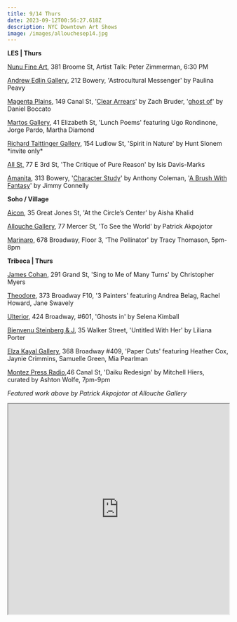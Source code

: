 ```yaml
---
title: 9/14 Thurs
date: 2023-09-12T00:56:27.618Z
description: NYC Downtown Art Shows
image: /images/allouchesep14.jpg
---
```

**L﻿ES | Thurs**

[Nunu Fine Art](https://nunu-hung.squarespace.com/virtual-paradigms), 381 Broome St, Artist Talk: Peter Zimmerman, 6:30 PM

[Andrew Edlin Gallery](https://www.edlingallery.com/exhibitions/paulina-peavy-astrocultural-messenger), 212 Bowery, 'Astrocultural Messenger' by Paulina Peavy

[Magenta Plains](https://magentaplains.com/exhibitions), 149 Canal St, '[Clear Arrears](https://magentaplains.com/exhibitions/zach-bruder-clear-arrears)' by Zach Bruder, '[ghost of](https://magentaplains.com/exhibitions/daniel-boccato)' by Daniel Boccato

[Martos Gallery](http://www.martosgallery.com/), 41 Elizabeth St, 'Lunch Poems' featuring Ugo Rondinone, Jorge Pardo, Martha Diamond

[Richard Taittinger Gallery](https://richardtaittinger.com/exhibition/spirit-in-nature/), 154 Ludlow St, 'Spirit in Nature' by Hunt Slonem \*invite only\*

[All St,](https://www.instagram.com/all.st.nyc) 77 E 3rd St, 'The Critique of Pure Reason' by Isis Davis-Marks

[Amanita](https://spazioamanita.com/exhibitions/current/), 313 Bowery, '[Character Study](https://spazioamanita.com/exhibitions/34-character-study-anthony-coleman/press_release_text/)' by Anthony Coleman, '[A Brush With Fantasy](https://spazioamanita.com/exhibitions/33-a-brush-with-fantasy-jimmy-connelly/press_release_text/)' by Jimmy Connelly

**Soho / Village**

[Aicon](https://aicon.art/exhibitions/aisha-khalid), 35 Great Jones St, 'At the Circle’s Center' by Aisha Khalid

[Allouche Gallery](https://allouchegallery.com/exhibitions/new-york/patrick-akpojotor-see-world), 77 Mercer St, 'To See the World' by Patrick Akpojotor

[Marinaro](https://www.marinaro.biz/exhibitions/the-pollinator/), 678 Broadway, Floor 3, 'The Pollinator' by Tracy Thomason, 5pm-8pm

**T﻿ribeca | Thurs**

[James Cohan](https://www.jamescohan.com/exhibitions/christopher-myers3), 291 Grand St, 'Sing to Me of Many Turns' by Christopher Myers

[Theodore](https://www.theodoreart.com/future), 373 Broadway F10, '3 Painters' featuring Andrea Belag, Rachel Howard, Jane Swavely

[Ulterior](http://www.ulteriorgallery.com/selena-kimball_ghosts-in), 424 Broadway, #601, 'Ghosts in' by Selena Kimball

[Bienvenu Steinberg & J](http://www.bienvenusteinbergandpartner.com/exhibitions/liliana-porter), 35 Walker Street, 'Untitled With Her' by Liliana Porter

[Elza Kayal Gallery](https://elzakayal.com/paper-cuts/), 368 Broadway #409, 'Paper Cuts' featuring Heather Cox, Jaynie Crimmins, Samuelle Green, Mia Pearlman

[Montez Press Radio](http://www.instagram.com/ashtonwolfeconsulting),4﻿6 Canal St, 'Daiku Redesign' by Mitchell Hiers, curated by Ashton Wolfe, 7pm-9pm 

*F﻿eatured work above by Patrick Akpojotor at Allouche Gallery*

<iframe src="https://www.google.com/maps/d/u/1/embed?mid=1lpBodFK1pqk2AgWhdCgu8PeIJJ5UfWI&ehbc=2E312F" width="100%" height="480"></iframe>